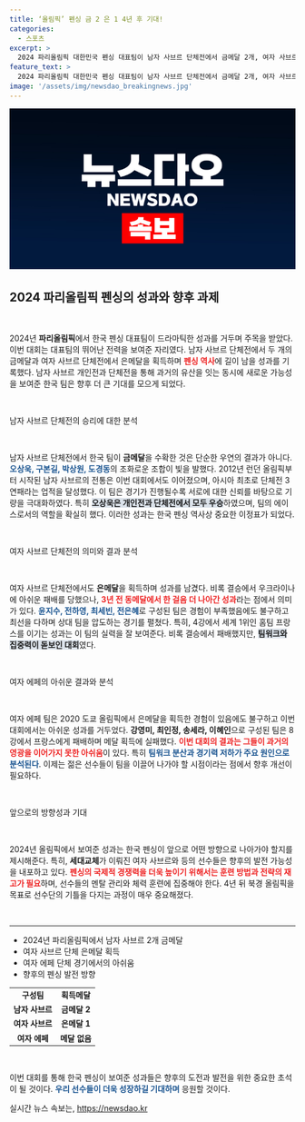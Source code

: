 ```yaml
---
title: ‘올림픽’ 펜싱 금 2 은 1 4년 후 기대!
categories:
  - 스포츠
excerpt: >
  2024 파리올림픽 대한민국 펜싱 대표팀이 남자 사브르 단체전에서 금메달 2개, 여자 사브르 단체전에서 은메달을 수확하며 역대 최고의 성과를 올렸다. 젊은 선수들이 중심이 된 팀은 미래에 대한 기대감을 높였다.
feature_text: >
  2024 파리올림픽 대한민국 펜싱 대표팀이 남자 사브르 단체전에서 금메달 2개, 여자 사브르 단체전에서 은메달을 수확하며 역대 최고의 성과를 올렸다. 젊은 선수들이 중심이 된 팀은 미래에 대한 기대감을 높였다.
image: '/assets/img/newsdao_breakingnews.jpg'
---
```


<p><img src="/assets/img/newsdao_breakingnews.jpg" alt="bookingtag 속보" /></p>

<h2 data-ke-size="size26">2024 파리올림픽 펜싱의 성과와 향후 과제</h2>

<p data-ke-size="size16">&nbsp;</p>

<p>2024년 <b>파리올림픽</b>에서 한국 펜싱 대표팀이 드라마틱한 성과를 거두며 주목을 받았다. 이번 대회는 대표팀의 뛰어난 전력을 보여준 자리였다. 남자 사브르 단체전에서 두 개의 금메달과 여자 사브르 단체전에서 은메달을 획득하며 <b><span style="color: #ee2323;">펜싱 역사</span></b>에 길이 남을 성과를 기록했다. 남자 사브르 개인전과 단체전을 통해 과거의 유산을 잇는 동시에 새로운 가능성을 보여준 한국 팀은 향후 더 큰 기대를 모으게 되었다. </p>

<p data-ke-size="size16">&nbsp;</p>

<p>남자 사브르 단체전의 승리에 대한 분석 </p>

<p data-ke-size="size16">&nbsp;</p>

<p>남자 사브르 단체전에서 한국 팀이 <b>금메달</b>을 수확한 것은 단순한 우연의 결과가 아니다. <b><span style="color: #1a5490;">오상욱, 구본길, 박상원, 도경동</span></b>의 조화로운 조합이 빛을 발했다. 2012년 런던 올림픽부터 시작된 남자 사브르의 전통은 이번 대회에서도 이어졌으며, 아시아 최초로 단체전 3연패라는 업적을 달성했다. 이 팀은 경기가 진행될수록 서로에 대한 신뢰를 바탕으로 기량을 극대화하였다. 특히 <b><span style="background-color: #21538527;">오상욱은 개인전과 단체전에서 모두 우승</span></b>하였으며, 팀의 에이스로서의 역할을 확실히 했다. 이러한 성과는 한국 펜싱 역사상 중요한 이정표가 되었다.</p>

<p data-ke-size="size16">&nbsp;</p>

<p>여자 사브르 단체전의 의미와 결과 분석 </p>

<p data-ke-size="size16">&nbsp;</p>

<p>여자 사브르 단체전에서도 <b>은메달</b>을 획득하며 성과를 남겼다. 비록 결승에서 우크라이나에 아쉬운 패배를 당했으나, <b><span style="color: #ee2323;">3년 전 동메달에서 한 걸음 더 나아간 성과</span></b>라는 점에서 의미가 있다. <b><span style="color: #1a5490;">윤지수, 전하영, 최세빈, 전은혜</span></b>로 구성된 팀은 경험이 부족했음에도 불구하고 최선을 다하며 상대 팀을 압도하는 경기를 펼쳤다. 특히, 4강에서 세계 1위인 홈팀 프랑스를 이기는 성과는 이 팀의 실력을 잘 보여준다. 비록 결승에서 패배했지만, <b><span style="background-color: #21538527;">팀워크와 집중력이 돋보인 대회</span></b>였다.</p>

<p data-ke-size="size16">&nbsp;</p>

<p>여자 에페의 아쉬운 결과와 분석 </p>

<p data-ke-size="size16">&nbsp;</p>

<p>여자 에페 팀은 2020 도쿄 올림픽에서 은메달을 획득한 경험이 있음에도 불구하고 이번 대회에서는 아쉬운 성과를 거두었다. <b>강영미, 최인정, 송세라, 이혜인</b>으로 구성된 팀은 8강에서 프랑스에게 패배하며 메달 획득에 실패했다. <b><span style="color: #ee2323;">이번 대회의 결과는 그들이 과거의 영광을 이어가지 못한 아쉬움</span></b>이 있다. 특히 <b><span style="color: #1a5490;">팀워크 분산과 경기력 저하가 주요 원인으로 분석된다</span></b>. 이제는 젊은 선수들이 팀을 이끌어 나가야 할 시점이라는 점에서 향후 개선이 필요하다.</p>

<p data-ke-size="size16">&nbsp;</p>

<p>앞으로의 방향성과 기대 </p>

<p data-ke-size="size16">&nbsp;</p>

<p>2024년 올림픽에서 보여준 성과는 한국 펜싱이 앞으로 어떤 방향으로 나아가야 할지를 제시해준다. 특히, <b>세대교체</b>가 이뤄진 여자 사브르와 등의 선수들은 향후의 발전 가능성을 내포하고 있다. <b><span style="color: #ee2323;">펜싱의 국제적 경쟁력을 더욱 높이기 위해서는 훈련 방법과 전략의 재고가 필요</span></b>하며, 선수들의 멘탈 관리와 체력 훈련에 집중해야 한다. 4년 뒤 북경 올림픽을 목표로 선수단의 기틀을 다지는 과정이 매우 중요해졌다.</p>

<p data-ke-size="size16">&nbsp;</p>

<hr />

<ul>
    <li>2024년 파리올림픽에서 남자 사브르 2개 금메달</li>
    <li>여자 사브르 단체 은메달 획득</li>
    <li>여자 에페 단체 경기에서의 아쉬움</li>
    <li>향후의 펜싱 발전 방향</li>
</ul>

<table>
    <tr>
        <td style="text-align: center; height: 17px;"><b>구성팀</b></td>
        <td style="text-align: center; height: 17px;"><b>획득메달</b></td>
    </tr>
    <tr>
        <td style="text-align: center; height: 17px;"><b>남자 사브르</b></td>
        <td style="text-align: center; height: 17px;"><b>금메달 2</b></td>
    </tr>
    <tr>
        <td style="text-align: center; height: 17px;"><b>여자 사브르</b></td>
        <td style="text-align: center; height: 17px;"><b>은메달 1</b></td>
    </tr>
    <tr>
        <td style="text-align: center; height: 17px;"><b>여자 에페</b></td>
        <td style="text-align: center; height: 17px;"><b>메달 없음</b></td>
    </tr>
</table>

<p data-ke-size="size16">&nbsp;</p>

<p>이번 대회를 통해 한국 펜싱이 보여준 성과들은 향후의 도전과 발전을 위한 중요한 초석이 될 것이다. <b><span style="color: #1a5490;">우리 선수들이 더욱 성장하길 기대하며</span></b> 응원할 것이다.</p>
실시간 뉴스 속보는, <a href="https://newsdao.kr" rel="dofollow">https://newsdao.kr</a>


